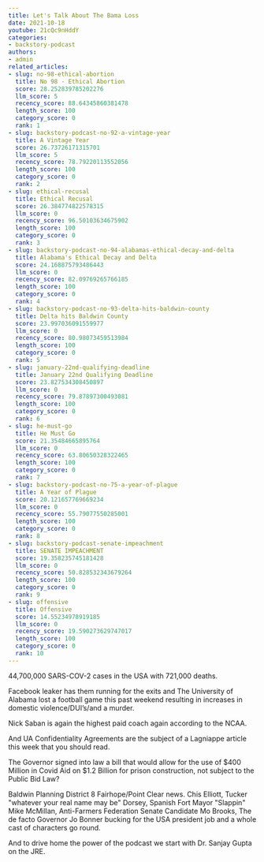 ```yaml
---
title: Let's Talk About The Bama Loss
date: 2021-10-18
youtube: 21cQc9nHddY
categories:
- backstory-podcast
authors:
- admin
related_articles:
- slug: no-98-ethical-abortion
  title: No 98 - Ethical Abortion
  score: 28.252839785202276
  llm_score: 5
  recency_score: 88.64345860381478
  length_score: 100
  category_score: 0
  rank: 1
- slug: backstory-podcast-no-92-a-vintage-year
  title: A Vintage Year
  score: 26.73726171315701
  llm_score: 5
  recency_score: 78.79220113552056
  length_score: 100
  category_score: 0
  rank: 2
- slug: ethical-recusal
  title: Ethical Recusal
  score: 26.384774822578315
  llm_score: 0
  recency_score: 96.50103634675902
  length_score: 100
  category_score: 0
  rank: 3
- slug: backstory-podcast-no-94-alabamas-ethical-decay-and-delta
  title: Alabama's Ethical Decay and Delta
  score: 24.168875793486443
  llm_score: 0
  recency_score: 82.09769265766185
  length_score: 100
  category_score: 0
  rank: 4
- slug: backstory-podcast-no-93-delta-hits-baldwin-county
  title: Delta hits Baldwin County
  score: 23.997036091559977
  llm_score: 0
  recency_score: 80.98073459513984
  length_score: 100
  category_score: 0
  rank: 5
- slug: january-22nd-qualifying-deadline
  title: January 22nd Qualifying Deadline
  score: 23.827534308450897
  llm_score: 0
  recency_score: 79.87897300493081
  length_score: 100
  category_score: 0
  rank: 6
- slug: he-must-go
  title: He Must Go
  score: 21.35484665895764
  llm_score: 0
  recency_score: 63.80650328322465
  length_score: 100
  category_score: 0
  rank: 7
- slug: backstory-podcast-no-75-a-year-of-plague
  title: A Year of Plague
  score: 20.121657769669234
  llm_score: 0
  recency_score: 55.79077550285001
  length_score: 100
  category_score: 0
  rank: 8
- slug: backstory-podcast-senate-impeachment
  title: SENATE IMPEACHMENT
  score: 19.358235745181428
  llm_score: 0
  recency_score: 50.828532343679264
  length_score: 100
  category_score: 0
  rank: 9
- slug: offensive
  title: Offensive
  score: 14.55234978919185
  llm_score: 0
  recency_score: 19.590273629747017
  length_score: 100
  category_score: 0
  rank: 10
---
```

44,700,000 SARS-COV-2 cases in the USA with 721,000 deaths.

Facebook leaker has them running for the exits and The University of Alabama lost a football game this past weekend resulting in increases in domestic violence/DUI’s/and a murder.

Nick Saban is again the highest paid coach again according to the NCAA.

And UA Confidentiality Agreements are the subject of a Lagniappe article this week that you should read.

The Governor signed into law a bill that would allow for the use of $400 Million in Covid Aid on $1.2 Billion for prison construction, not subject to the Public Bid Law?

Baldwin Planning District 8 Fairhope/Point Clear news. Chis Elliott, Tucker "whatever your real name may be" Dorsey, Spanish Fort Mayor "Slappin" Mike McMillan, Anti-Farmers Federation Senate Candidate Mo Brooks, The de facto Governor Jo Bonner bucking for the USA president job and a whole cast of characters go round.

And to drive home the power of the podcast we start with Dr. Sanjay Gupta on the JRE.
